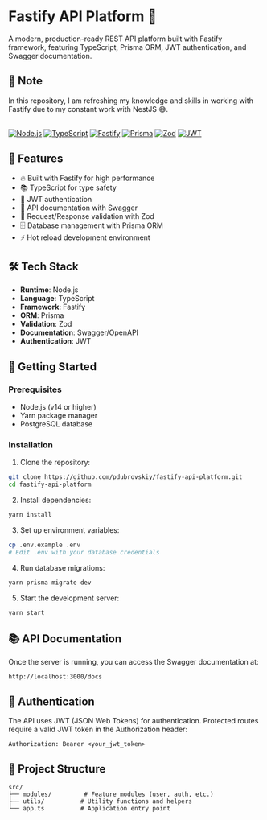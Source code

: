# Fastify API Platform 🚀

A modern, production-ready REST API platform built with Fastify framework, featuring TypeScript, Prisma ORM, JWT authentication, and Swagger documentation.

## 📝 Note
In this repository, I am refreshing my knowledge and skills in working with Fastify due to my constant work with NestJS 😅. 
<br>
<br>

[![Node.js](https://img.shields.io/badge/Node.js-339933?style=for-the-badge&logo=node.js&logoColor=green&color=black)](https://nodejs.org/)
[![TypeScript](https://img.shields.io/badge/TypeScript-007ACC?style=for-the-badge&logo=typescript&logoColor=blue&color=white)](https://www.typescriptlang.org/)
[![Fastify](https://img.shields.io/badge/Fastify-000000?style=for-the-badge&logo=fastify&logoColor=white)](https://www.fastify.io/)
[![Prisma](https://img.shields.io/badge/Prisma-2D3748?style=for-the-badge&logo=prisma&logoColor=white)](https://www.prisma.io/)
[![Zod](https://img.shields.io/badge/Zod-3068B7?style=for-the-badge&logo=zod&logoColor=white)](https://zod.dev/)
[![JWT](https://img.shields.io/badge/JWT-000000?style=for-the-badge&logo=json-web-tokens&logoColor=white)](https://jwt.io/)

## 🌟 Features

- 🔥 Built with Fastify for high performance
- 📚 TypeScript for type safety
- 🔐 JWT authentication
- 📝 API documentation with Swagger
- 🎯 Request/Response validation with Zod
- 🗄️ Database management with Prisma ORM
- ⚡ Hot reload development environment

## 🛠️ Tech Stack

- **Runtime**: Node.js
- **Language**: TypeScript
- **Framework**: Fastify
- **ORM**: Prisma
- **Validation**: Zod
- **Documentation**: Swagger/OpenAPI
- **Authentication**: JWT

## 🚀 Getting Started

### Prerequisites

- Node.js (v14 or higher)
- Yarn package manager
- PostgreSQL database

### Installation

1. Clone the repository:
```bash
git clone https://github.com/pdubrovskiy/fastify-api-platform.git
cd fastify-api-platform
```

2. Install dependencies:
```bash
yarn install
```

3. Set up environment variables:
```bash
cp .env.example .env
# Edit .env with your database credentials
```

4. Run database migrations:
```bash
yarn prisma migrate dev
```

5. Start the development server:
```bash
yarn start
```

## 📚 API Documentation

Once the server is running, you can access the Swagger documentation at:
```
http://localhost:3000/docs
```

## 🔐 Authentication

The API uses JWT (JSON Web Tokens) for authentication. Protected routes require a valid JWT token in the Authorization header:
```
Authorization: Bearer <your_jwt_token>
```

## 📝 Project Structure

```
src/
├── modules/         # Feature modules (user, auth, etc.)
├── utils/          # Utility functions and helpers
└── app.ts          # Application entry point
```
